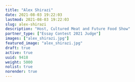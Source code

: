 ```yaml
---
title: "Alex Shirazi"
date: 2021-08-03 19:22:03
lastmod: 2021-08-03 19:22:03
slug: alex-shirazi
description: "Host, Cultured Meat and Future Food Show"
partner_type: ["Essay Contest 2021 Judge"]
images: ["alex_shirazi.jpg"]
featured_image: "alex_shirazi.jpg"
draft: true
active: true
uuid: 9418
weight: 5000
nolist: true
norender: true
---
```


